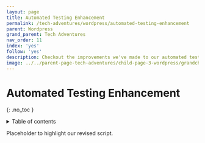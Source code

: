 ```yaml
---
layout: page
title: Automated Testing Enhancement
permalink: /tech-adventures/wordpress/automated-testing-enhancement
parent: Wordpress
grand_parent: Tech Adventures
nav_order: 11
index: 'yes'
follow: 'yes'
description: Checkout the improvements we've made to our automated testing!
image: ../../parent-page-tech-adventures/child-page-3-wordpress/grandchild-page-4-heic-images-incompatible-browser/heic-image-incompatible-browser.png
---
```


# Automated Testing Enhancement

{: .no_toc }

<details closed markdown="block">
  <summary>
    Table of contents
  </summary>
  {: .text-delta }
- TOC
{:toc}
</details>

Placeholder to highlight our revised script.